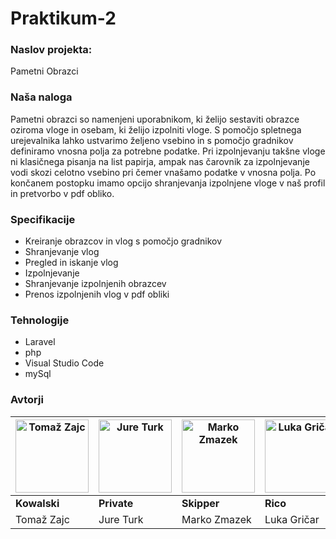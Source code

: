 # Praktikum-2


### Naslov projekta:
Pametni Obrazci

### Naša naloga
Pametni obrazci so namenjeni uporabnikom, ki želijo sestaviti obrazce oziroma vloge in osebam, ki želijo izpolniti vloge. S pomočjo spletnega urejevalnika lahko ustvarimo željeno vsebino in s pomočjo gradnikov definiramo vnosna polja za potrebne podatke. Pri izpolnjevanju takšne vloge ni klasičnega pisanja na list papirja, ampak nas čarovnik za izpolnjevanje vodi skozi celotno vsebino pri čemer vnašamo podatke v vnosna polja. Po končanem postopku imamo opcijo shranjevanja izpolnjene vloge v naš profil in pretvorbo v pdf obliko.

### Specifikacije
- Kreiranje obrazcov in vlog s pomočjo gradnikov
- Shranjevanje vlog
- Pregled in iskanje vlog
- Izpolnjevanje
- Shranjevanje izpolnjenih obrazcev
- Prenos izpolnjenih vlog v pdf obliki

### Tehnologije
- Laravel
- php
- Visual Studio Code
- mySql

### Avtorji


| [<img alt="Tomaž Zajc" src="https://avatars2.githubusercontent.com/u/49161955?s=400&v=4" width="117">](https://github.com/KnightFury1) | [<img alt="Jure Turk" src="https://github.com/Jurkko.png" width="117">](https://github.com/Jurkko) | [<img alt="Marko Zmazek" src="https://avatars0.githubusercontent.com/u/39406652?s=400&v=4" width="117">](https://github.com/zmazk123) | [<img alt="Luka Gričar" src="https://avatars2.githubusercontent.com/u/33715913?s=400&v=4" width="117">](https://github.com/luks104) |
| ------------- | ------------- | ------------- | ------------- |
| <b>Kowalski</b> | <b>Private</b> | <b>Skipper</b> | <b>Rico</b> |
| Tomaž Zajc | Jure Turk | Marko Zmazek | Luka Gričar |


